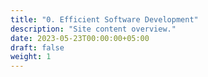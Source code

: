 ```yaml
---
title: "0. Efficient Software Development"
description: "Site content overview."
date: 2023-05-23T00:00:00+05:00
draft: false
weight: 1
---
```



